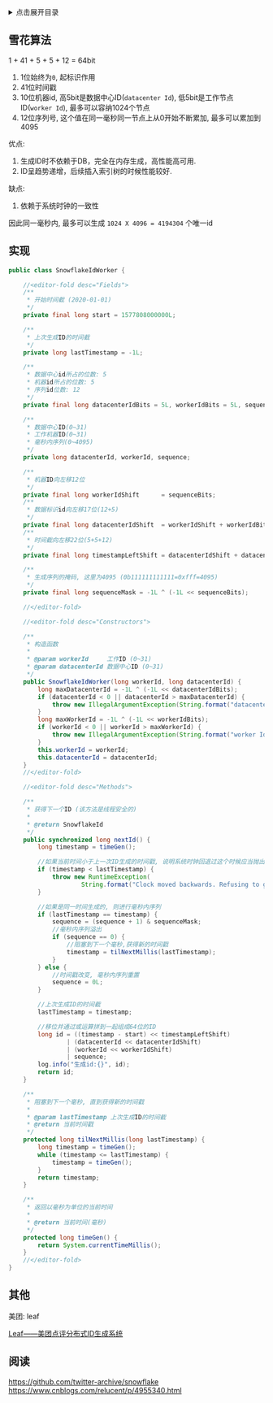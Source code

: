 <details>
<summary>点击展开目录</summary>
<!-- TOC -->

- [雪花算法](#雪花算法)
- [实现](#实现)
- [其他](#其他)
- [阅读](#阅读)

<!-- /TOC -->
</details>

## 雪花算法

1 + 41 + 5 + 5 + 12 = 64bit

1. 1位始终为`0`, 起标识作用
2. 41位时间戳
3. 10位机器id, 高5bit是数据中心ID(`datacenter Id`), 低5bit是工作节点ID(`worker Id`), 最多可以容纳1024个节点
4. 12位序列号, 这个值在同一毫秒同一节点上从0开始不断累加, 最多可以累加到4095

优点:
1. 生成ID时不依赖于DB，完全在内存生成，高性能高可用.
2. ID呈趋势递增，后续插入索引树的时候性能较好.

缺点:
1. 依赖于系统时钟的一致性

因此同一毫秒内, 最多可以生成 `1024 X 4096 = 4194304` 个唯一id

## 实现


```Java
public class SnowflakeIdWorker {

    //<editor-fold desc="Fields">
    /**
     * 开始时间截 (2020-01-01)
     */
    private final long start = 1577808000000L;

    /**
     * 上次生成ID的时间截
     */
    private long lastTimestamp = -1L;

    /**
     * 数据中心id所占的位数: 5
     * 机器id所占的位数: 5
     * 序列id位数: 12
     */
    private final long datacenterIdBits = 5L, workerIdBits = 5L, sequenceBits = 12L;

    /**
     * 数据中心ID(0~31)
     * 工作机器ID(0~31)
     * 毫秒内序列(0~4095)
     */
    private long datacenterId, workerId, sequence;

    /**
     * 机器ID向左移12位
     */
    private final long workerIdShift      = sequenceBits;
    /**
     * 数据标识id向左移17位(12+5)
     */
    private final long datacenterIdShift  = workerIdShift + workerIdBits;
    /**
     * 时间截向左移22位(5+5+12)
     */
    private final long timestampLeftShift = datacenterIdShift + datacenterIdBits;

    /**
     * 生成序列的掩码, 这里为4095 (0b111111111111=0xfff=4095)
     */
    private final long sequenceMask = -1L ^ (-1L << sequenceBits);

    //</editor-fold>

    //<editor-fold desc="Constructors">

    /**
     * 构造函数
     *
     * @param workerId     工作ID (0~31)
     * @param datacenterId 数据中心ID (0~31)
     */
    public SnowflakeIdWorker(long workerId, long datacenterId) {
        long maxDatacenterId = -1L ^ (-1L << datacenterIdBits);
        if (datacenterId < 0 || datacenterId > maxDatacenterId) {
            throw new IllegalArgumentException(String.format("datacenter Id can't be greater than %d or less than 0", maxDatacenterId));
        }
        long maxWorkerId = -1L ^ (-1L << workerIdBits);
        if (workerId < 0 || workerId > maxWorkerId) {
            throw new IllegalArgumentException(String.format("worker Id can't be greater than %d or less than 0", maxWorkerId));
        }
        this.workerId = workerId;
        this.datacenterId = datacenterId;
    }
    //</editor-fold>

    //<editor-fold desc="Methods">

    /**
     * 获得下一个ID (该方法是线程安全的)
     *
     * @return SnowflakeId
     */
    public synchronized long nextId() {
        long timestamp = timeGen();

        //如果当前时间小于上一次ID生成的时间戳, 说明系统时钟回退过这个时候应当抛出异常
        if (timestamp < lastTimestamp) {
            throw new RuntimeException(
                    String.format("Clock moved backwards. Refusing to generate id for %d milliseconds", lastTimestamp - timestamp));
        }

        //如果是同一时间生成的, 则进行毫秒内序列
        if (lastTimestamp == timestamp) {
            sequence = (sequence + 1) & sequenceMask;
            //毫秒内序列溢出
            if (sequence == 0) {
                //阻塞到下一个毫秒,获得新的时间戳
                timestamp = tilNextMillis(lastTimestamp);
            }
        } else {
            //时间戳改变, 毫秒内序列重置
            sequence = 0L;
        }

        //上次生成ID的时间截
        lastTimestamp = timestamp;

        //移位并通过或运算拼到一起组成64位的ID
        long id = ((timestamp - start) << timestampLeftShift)
                | (datacenterId << datacenterIdShift)
                | (workerId << workerIdShift)
                | sequence;
        log.info("生成id:{}", id);
        return id;
    }

    /**
     * 阻塞到下一个毫秒, 直到获得新的时间戳
     *
     * @param lastTimestamp 上次生成ID的时间截
     * @return 当前时间戳
     */
    protected long tilNextMillis(long lastTimestamp) {
        long timestamp = timeGen();
        while (timestamp <= lastTimestamp) {
            timestamp = timeGen();
        }
        return timestamp;
    }

    /**
     * 返回以毫秒为单位的当前时间
     *
     * @return 当前时间(毫秒)
     */
    protected long timeGen() {
        return System.currentTimeMillis();
    }
    //</editor-fold>
}
```

## 其他

美团: leaf

[Leaf——美团点评分布式ID生成系统](https://tech.meituan.com/2017/04/21/mt-leaf.html)

## 阅读

https://github.com/twitter-archive/snowflake
https://www.cnblogs.com/relucent/p/4955340.html